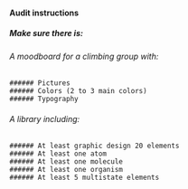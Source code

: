 #### Audit instructions

##### Make sure there is: 

###### A moodboard for a climbing group with:
    ###### Pictures
    ###### Colors (2 to 3 main colors)
    ###### Typography
###### A library including:
    ###### At least graphic design 20 elements
    ###### At least one atom
    ###### At least one molecule
    ###### At least one organism
    ###### At least 5 multistate elements